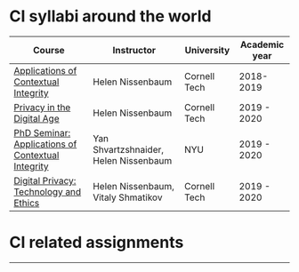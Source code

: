 
# CI syllabi around the world


| Course       | Instructor    | University| Academic year |
|--------------|-----------|------------|------------------|
|[Applications of Contextual Integrity](https://nissenbaum.tech.cornell.edu/main_courses.html)|  Helen Nissenbaum        | Cornell Tech | 2018-2019|
|[Privacy in the Digital Age](https://nissenbaum.tech.cornell.edu/Courses_PrivacyDigitalAge_Spring2018.html)|  Helen Nissenbaum| Cornell Tech| 2019 - 2020|
|[PhD Seminar: Applications of Contextual Integrity](https://docs.google.com/document/d/e/2PACX-1vSaTpk6VvozrSCfFCA12UxB1SZMBRyQHYm4dEJOWJm6g9Neu6e5XYT52xUDdjD4lSs-Zxy_7mo1jM5N/pub)| Yan Shvartzshnaider, Helen Nissenbaum |  NYU | 2019 - 2020|
|[Digital Privacy: Technology and Ethics](https://nissenbaum.tech.cornell.edu/Courses/F2020DigitalPrivacyTechnologyandEthics.pdf)|Helen Nissenbaum, Vitaly Shmatikov| Cornell Tech | 2019 - 2020|

# CI related assignments

***

